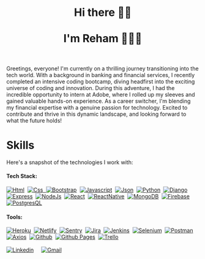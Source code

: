 <h1 align="center"> Hi there 👋🏻 <br><br> I'm Reham 👩🏻‍💻<br><br> </h1>
<p>Greetings, everyone! I'm currently on a thrilling journey transitioning into the tech world. With a background in banking and financial services, I recently completed an intensive coding bootcamp, diving headfirst into the exciting universe of coding and innovation. During this adventure, I had the incredible opportunity to intern at Adobe, where I rolled up my sleeves and gained valuable hands-on experience. As a career switcher, I'm blending my financial expertise with a genuine passion for technology. Excited to contribute and thrive in this dynamic landscape, and looking forward to what the future holds!</p>
<h1 align="left">Skills</h1>
<p>Here's a snapshot of the technologies I work with:</p>
<h4>Tech Stack:</h4>
<div align="left">
<a href=""><img src="https://img.shields.io/badge/HTML5-E34F26?style=for-the-badge&logo=html5&logoColor=white" alt="Html"></a>&nbsp;
<a href=""><img src="https://img.shields.io/badge/CSS3-1572B6?style=for-the-badge&logo=css3&logoColor=white" alt="Css"</a>&nbsp;
<a href=""><img src="https://img.shields.io/badge/Bootstrap-563D7C?style=for-the-badge&logo=bootstrap&logoColor=white" alt="Bootstrap"></a>&nbsp;
<a href=""><img src="https://img.shields.io/badge/JavaScript-323330?style=for-the-badge&logo=javascript&logoColor=F7DF1E" alt="Javascript"></a>&nbsp;
<a href=""><img src="https://img.shields.io/badge/json-5E5C5C?style=for-the-badge&logo=json&logoColor=white" alt="Json"></a>&nbsp;
<a href=""><img src="https://img.shields.io/badge/Python-FFD43B?style=for-the-badge&logo=python&logoColor=blue" alt="Python"></a>&nbsp;
<a href=""><img src="https://img.shields.io/badge/Django-092E20?style=for-the-badge&logo=django&logoColor=green" alt="Django"></a>&nbsp;
<a href=""><img src="https://img.shields.io/badge/Express.js-000000?style=for-the-badge&logo=express&logoColor=white" alt="Express"></a>&nbsp;
<a href=""><img src="https://img.shields.io/badge/Node.js-3" alt="NodeJs"></a>&nbsp;
<a href=""><img src="https://img.shields.io/badge/React-20232A?style=for-the-badge&logo=react&logoColor=61DAFB" alt="React"></a>&nbsp;
<a href=""><img src="https://img.shields.io/badge/React_Native-20232A?style=for-the-badge&logo=react&logoColor=61DAFB" alt="ReactNative"></a>&nbsp;
<a href=""><img src="https://img.shields.io/badge/MongoDB-4EA94B?style=for-the-badge&logo=mongodb&logoColor=white" alt="MongoDB"></a>&nbsp;
<a href=""><img src="https://img.shields.io/badge/firebase-ffca28?style=for-the-badge&logo=firebase&logoColor=black" alt="Firebase"></a>&nbsp;
<a href=""><img src="https://img.shields.io/badge/PostgreSQL-316192?style=for-the-badge&logo=postgresql&logoColor=white" alt="PostgresQL"></a>&nbsp;
<br>
<h4>Tools:</h4>
<a href=""><img src="https://img.shields.io/badge/Heroku-430098?style=for-the-badge&logo=heroku&logoColor=white" alt="Heroku"></a>&nbsp;
<a href=""><img src="https://img.shields.io/badge/Netlify-00C7B7?style=for-the-badge&logo=netlify&logoColor=white" alt="Netlify"></a>&nbsp;
<a href=""><img src="https://img.shields.io/badge/Sentry-black?style=for-the-badge&logo=Sentry&logoColor=#362D59" alt="Sentry"></a>&nbsp;
<a href=""><img src="https://img.shields.io/badge/Jira-0052CC?style=for-the-badge&logo=Jira&logoColor=white" alt="Jira"></a>&nbsp;
<a href=""><img src="https://img.shields.io/badge/Jenkins-D24939?style=for-the-badge&logo=Jenkins&logoColor=white" alt="Jenkins"></a>&nbsp;
<a href=""><img src="https://img.shields.io/badge/Selenium-43B02A?style=for-the-badge&logo=Selenium&logoColor=white" alt="Selenium"></a>&nbsp;
<a href=""><img src="https://img.shields.io/badge/Postman-FF6C37?style=for-the-badge&logo=Postman&logoColor=white" alt="Postman"></a>&nbsp;
<a href=""><img src="https://img.shields.io/badge/axios-671ddf?&style=for-the-badge&logo=axios&logoColor=white" alt="Axios"></a>&nbsp;
<a href=""><img src="https://img.shields.io/badge/GitHub-100000?style=for-the-badge&logo=github&logoColor=white" alt="Github"></a>&nbsp;
<a href=""><img src="https://img.shields.io/badge/GitHub%20Pages-222222?style=for-the-badge&logo=GitHub%20Pages&logoColor=white" alt="Github Pages"></a>&nbsp;
<a href=""><img src="https://img.shields.io/badge/Trello-0052CC?style=for-the-badge&logo=trello&logoColor=white" alt="Trello"></a>&nbsp;
</div>
<br><a href="https://www.linkedin.com/in/rehamrantisi/"><img src="https://img.shields.io/badge/linkedin%20-%230077B5.svg?&amp;style=for-the-badge&amp;logo=linkedin&amp;logoColor=white" alt="Linkedin"></a> &nbsp; &nbsp;
<a href="mailto:rantisireham19@gmail.com"><img src="https://img.shields.io/badge/Gmail-D14836?style=for-the-badge&logo=gmail&logoColor=white" alt="Gmail"></a>
<br>
